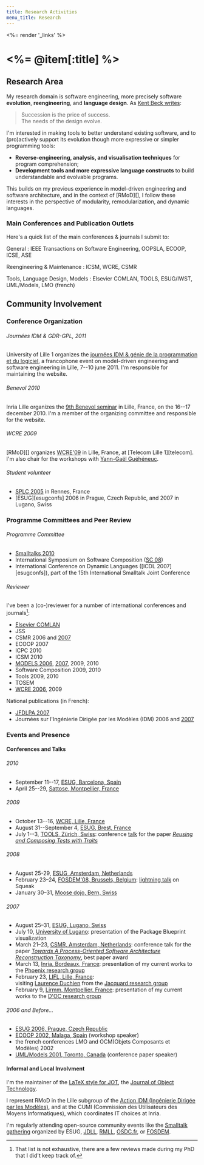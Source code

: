 ```yaml
---
title: Research Activities
menu_title: Research
---
```

<%= render '_links' %>

# <%= @item[:title] %>


## Research Area

My research domain is software engineering, more precisely software **evolution**, **reengineering**, and **language design**.
As [Kent Beck writes](http://www.threeriversinstitute.org/blog/?p=363):

> Succession is the price of success.  
> The needs of the design evolve.

I'm interested in making tools to better understand existing software, and to (pro)actively support its evolution though more expressive or simpler programming tools:

- **Reverse-engineering, analysis, and visualisation techniques** for program comprehension;
- **Development tools and more expressive language constructs** to build understandable and evolvable programs.

This builds on my previous experience in model-driven engineering and software architecture, and in the context of [RMoD][], I follow these interests in the perspective of modularity, remodularization, and dynamic languages.


### Main Conferences and Publication Outlets

Here's a quick list of the main conferences & journals I submit to:

General
: IEEE Transactions on Software Engineering, OOPSLA, ECOOP, ICSE, ASE

Reengineering & Maintenance
: ICSM, WCRE, CSMR

Tools, Language Design, Models
: Elsevier COMLAN, TOOLS, ESUG/IWST, UML/Models, LMO (french)


## Community Involvement


### Conference Organization

###### Journées IDM & GDR-GPL, 2011
University of Lille&nbsp;1 organizes the [journées IDM & génie de la programmation et du logiciel](http://www.lifl.fr/idm-gpl), a francophone event on model-driven engineering and software engineering in Lille, 7--10 june 2011.
I'm responsible for maintaining the website.

###### Benevol 2010
Inria Lille organizes the [9th Benevol seminar][benevol2010] in Lille, France, on the 16--17 december 2010.
I'm a member of the organizing committee and responsible for the website.

[benevol2010]: http://rmod.lille.inria.fr/benevol

###### WCRE 2009
[RMoD][] organizes [WCRE'09][wcre09] in Lille, France, at [Telecom Lille 1][telecom]. I'm also chair for the workshops with [Yann-Gaël Guéhéneuc](http://www.yann-gael.gueheneuc.net/).

[wcre09]: http://web.soccerlab.polymtl.ca/wcre2009/

###### Student volunteer
* [SPLC 2005][splc] in Rennes, France
* [ESUG][esugconfs] 2006 in Prague, Czech Republic, and 2007 in Lugano, Swiss

[splc]: http://www.sse.uni-essen.de/SPLC2005/ "Software Product Line Conference"


### Programme Committees and Peer Review

###### Programme Committee
* [Smalltalks 2010](http://www.fast.org.ar/)
* International Symposium on Software Composition ([SC&nbsp;08](http://www.infosys.tuwien.ac.at/SC2008/))
* International Conference on Dynamic Languages ([ICDL 2007][esugconfs]), part of the 15th International Smalltalk Joint Conference

###### Reviewer
I've been a (co-)reviewer for a number of international conferences and journals[^notexhaustive]:

* [Elsevier COMLAN](http://www.elsevier.com/wps/find/journaldescription.cws_home/638299/description "Computer Languages, Systems and Structures")
* JSS
* CSMR 2006 and [2007](http://www.cs.vu.nl/csmr2007/)
* ECOOP 2007
* ICPC 2010
* ICSM 2010
* [MODELS 2006](http://www.disi.unige.it/researchsites/models06/), [2007](http://redhat2.isis.vanderbilt.edu), 2009, 2010
* Software Composition 2009, 2010
* Tools 2009, 2010
* TOSEM
* [WCRE 2006](http://www.rcost.unisannio.it/wcre2006/), 2009

National publications (in French):

* [JFDLPA 2007](http://pop-art.inrialpes.fr/~jfdlpa07/ "Journée Francophone de la Programmation Par Aspects")
* Journées sur l'Ingénierie Dirigée par les Modèles (IDM) 2006 and [2007](http://idm2007.enseeiht.fr/)

[^notexhaustive]: That list is not exhaustive, there are a few reviews made during my PhD that I did't keep track of.


### Events and Presence

#### Conferences and Talks

###### 2010

* September 11--17, [ESUG, Barcelona, Spain](http://esug.org/wiki/pier/Conferences/2010)
* April 25--29, [Sattose, Montpellier, France](http://www.lirmm.fr/sattose10/)

###### 2009

* October 13--16, [WCRE, Lille, France](http://web.soccerlab.polymtl.ca/wcre2009/)
* August 31--September 4, [ESUG, Brest, France](http://esug.org/wiki/pier/Conferences/2009)
* July 1--3, [TOOLS, Zürich, Swiss](http://tools.ethz.ch): conference [talk](http://slideshare) for the paper <a href="{relocatable: /publications}#Ducasse2009testTraits">_Reusing and Composing Tests with Traits_</a>

###### 2008

* August 25-29, [ESUG, Amsterdam, Netherlands](http://esug.org/wiki/pier/Conferences/2008)
* February 23–24, [FOSDEM'08, Brussels, Belgium](http://fosdem.org/2008): [lightning talk](http://fosdem.org/2008/schedule/events/465) on Squeak
* January 30–31, [Moose dojo, Bern, Swiss](http://moose.unibe.ch/events/2008-01-30-dojo)

###### 2007

* August 25–31, [ESUG, Lugano, Swiss](http://esug.org/wiki/pier/Conferences/2007)
* July 10, [University of Lugano](http://www.inf.unisi.ch/past_events.php?month_from=07&year_from=2007&month_to=07&year_to=2007&id=61): presentation of the Package Blueprint visualization
* March 21–23, [CSMR, Amsterdam, Netherlands](http://www.cs.vu.nl/csmr2007): conference talk for the paper
  <a href="{relocatable: /publications}#Pollet2007sarSoa">_Towards A Process-Oriented Software Architecture Reconstruction Taxonomy_</a>,
  best paper award
* March 13, [Inria, Bordeaux, France](http://www.labri.fr):
  presentation of my current works to the [Phoenix research group](http://phoenix.labri.fr)
* February 23, [LIFL, Lille, France](http://lifl.fr):  
  visiting [Laurence Duchien](http://www2.lifl.fr/~duchien/) from the [Jacquard research group](http://jacquard.lifl.fr)
* February 9, [Lirmm, Montpellier, France](http://www.lirmm.fr):
  presentation of my current works to the [D'OC research group](http://www.lirmm.fr/xml/fr/0097-03.html)

###### 2006 and Before...

* [ESUG&nbsp;2006, Prague, Czech Republic](http://esug.org/wiki/pier/Conferences/2006)
* [ECOOP&nbsp;2002, Malaga, Spain](http://2002.ecoop.org/) (workshop speaker)
* the french conferences LMO and OCM(Objets Composants et Modèles)&nbsp;2002
* [UML/Models&nbsp;2001, Toronto, Canada](http://www.cs.toronto.edu/uml2001/) (conference paper speaker)

#### Informal and Local Involvment

I'm the maintainer of the [LaTeX style for JOT](http://www.github.com/jotfm/jot), the [Journal of Object Technology](http://www.jot.fm).

I represent RMoD in the Lille subgroup of the [Action IDM (Ingénierie Dirigée par les Modèles)](http://www.actionidm.org), and at the CUMI (Commission des Utilisateurs des Moyens Informatiques), which coordinates IT choices at Inria.

I'm regularly attending open-source community events like the [Smalltalk gathering](http://smallwiki.unibe.ch/ssug/smalltalkpartythe28thofoctober2006/) organized by ESUG,
[JDLL](http://www.jdll.org/ "Journées Du Logiciel Libre"),
[RMLL](http://www.rmll.info/ "Rencontres Mondiales du Logiciel Libre"),
[OSDC.fr](http://osdc.fr),
or [FOSDEM](http://www.fosdem.org "Free and Open-Source DEvelopers Meeting").
